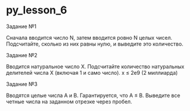 # py_lesson_6
 
Задание №1

Сначала вводится число N, затем вводится ровно N целых чисел. Подсчитайте, сколько из них равны нулю, и выведите это количество.

Задание №2

Вводится натуральное число X. Подсчитайте количество натуральных делителей числа X (включая 1 и само число). x ≤ 2e9 (2 миллиарда)

Задание №3

Вводятся целые числа A и B. Гарантируется, что A ≤ B. Выведите все четные числа на заданном отрезке через пробел.
